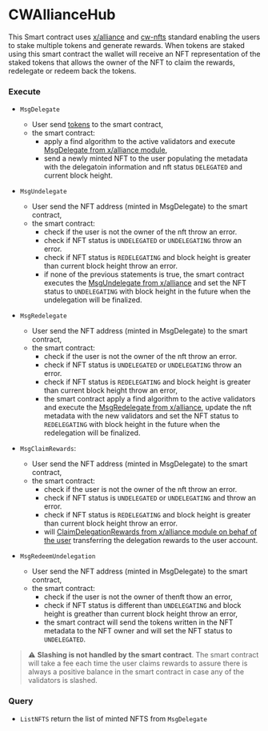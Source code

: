 # CWAllianceHub

This Smart contract uses [x/alliance](https://github.com/terra-money/alliance) and [cw-nfts](https://github.com/CosmWasm/cw-nfts) standard enabling the users to stake multiple tokens and generate rewards. When tokens are staked using this smart contract the wallet will receive an NFT representation of the staked tokens that allows the owner of the NFT to claim the rewards, redelegate or redeem back the tokens.

### Execute

- `MsgDelegate` 
    - User send [tokens](https://github.com/cosmos/cosmos-sdk/blob/main/types/coin.go#L173) to the smart contract,
    - the smart contract:
        - apply a find algorithm to the active validators and execute [MsgDelegate from x/alliance module](https://github.com/terra-money/alliance/blob/main/x/alliance/keeper/msg_server.go#L17),
        - send a newly minted NFT to the user populating the metadata with the delegatoin information and nft status `DELEGATED` and current block height.

- `MsgUndelegate`
    - User send the NFT address (minted in MsgDelegate) to the smart contract,
    - the smart contract:
        - check if the user is not the owner of the nft throw an error. 
        - check if NFT status is `UNDELEGATED` or `UNDELEGATING` throw an error.
        - check if NFT status is `REDELEGATING` and block height is greater than current block height throw an error.
        - if none of the previous statements is true, the smart contract executes the [MsgUndelegate from x/alliance](https://github.com/terra-money/alliance/blob/main/x/alliance/keeper/msg_server.go#L85) and set the NFT status to `UNDELEGATING` with block height in the future when the undelegation will be finalized.


- `MsgRedelegate`
    - User send the NFT address (minted in MsgDelegate) to the smart contract,
    - the smart contract: 
        - check if the user is not the owner of the nft throw an error. 
        - check if NFT status is `UNDELEGATED` or `UNDELEGATING` throw an error.
        - check if NFT status is `REDELEGATING` and block height is greater than current block height throw an error,
        - the smart contract apply a find algorithm to the active validators and execute the [MsgRedelegate from x/alliance](https://github.com/terra-money/alliance/blob/main/x/alliance/keeper/msg_server.go#L46), update the nft metadata with the new validators and set the NFT status to `REDELEGATING` with block height in the future when the redelegation will be finalized.

- `MsgClaimRewards`:
    - User send the NFT address (minted in MsgDelegate) to the smart contract,
    - the smart contract:
        - check if the user is not the owner of the nft throw an error. 
        - check if NFT status is `UNDELEGATED` or `UNDELEGATING` and throw an error.
        - check if NFT status is `REDELEGATING` and block height is greater than current block height throw an error.
        - will [ClaimDelegationRewards from x/alliance module on behaf of the user](https://github.com/terra-money/alliance/blob/main/x/alliance/keeper/msg_server.go#L114) transferring the delegation rewards to the user account.


- `MsgRedeemUndelegation`
    - User send the NFT address (minted in MsgDelegate) to the smart contract,
    - the smart contract:
        - check if the user is not the owner of thenft thow an error,
        - check if NFT status is different than `UNDELEGATING` and block height is greather than current block height throw an error,
        - the smart contract will send the tokens written in the NFT metadata to the NFT owner and will set the NFT status to `UNDELEGATED`.


> :warning: **Slashing is not handled by the smart contract**. The smart contract will take a fee each time the user claims rewards to assure there is always a positive balance in the smart contract in case any of the validators is slashed.

### Query 

- `ListNFTS` return the list of minted NFTS from `MsgDelegate`


